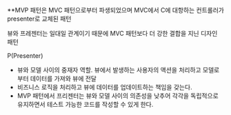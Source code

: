 **MVP 패턴은 MVC 패턴으로부터 파생되었으며 MVC에서 C에 대항하는 컨트롤러가 presenter로 교체된 패턴

뷰와 프레젠터는 일대일 관계이기 때문에 MVC 패턴보다 더 강한 결합을 지닌 디자인 패턴


P(Presenter)
- 뷰와 모델 사이의 중재자 역할. 뷰에서 발생하는 사용자의 액션을 처리하고 모델로부터 데이터를 가져와 뷰에 전달
- 비즈니스 로직을 처리하고 뷰에 데이터를 업데이트하는 책임을 갖는다.
- MVP 패턴에서 프리젠터는 뷰와 모델 사이의 의존성을 낮추어 각각을 독립적으로 유지하면서 테스트 가능한 코드를 작성할 수 있게 한다.
